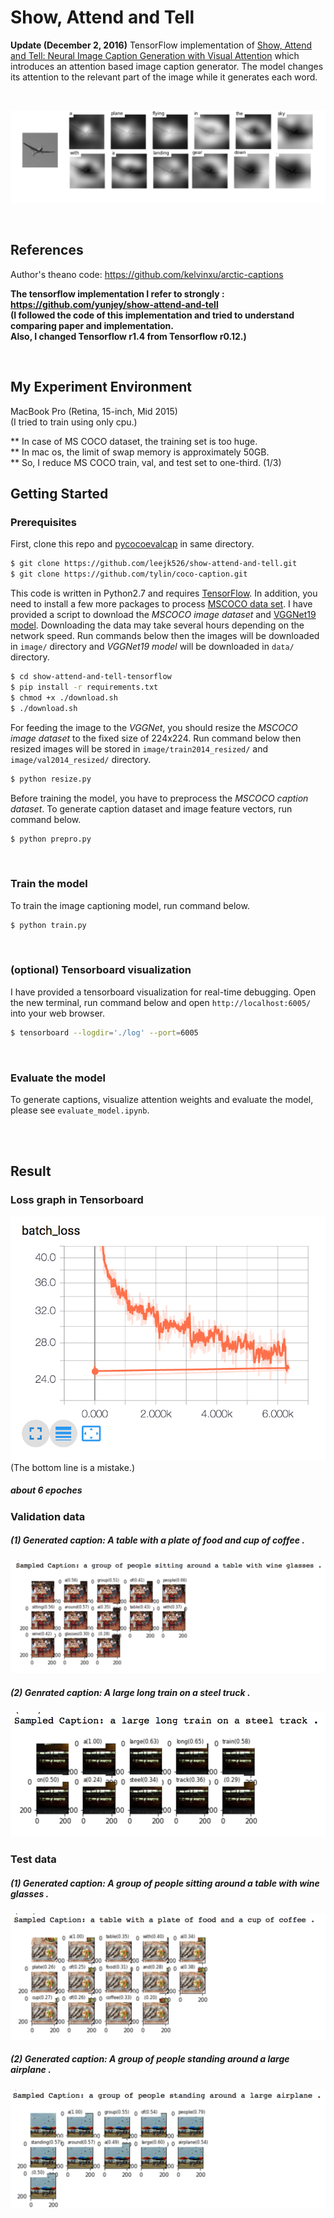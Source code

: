# Show, Attend and Tell 
<b> Update (December 2, 2016)</b> TensorFlow implementation of [Show, Attend and Tell: Neural Image Caption Generation with Visual Attention](http://arxiv.org/abs/1502.03044) which introduces an attention based image caption generator. The model changes its attention to the relevant part of the image while it generates each word.

<br/>

![alt text](jpg/attention_over_time.jpg "soft attention")

<br/>


## References

Author's theano code: https://github.com/kelvinxu/arctic-captions 

<b>The tensorflow implementation I refer to strongly : https://github.com/yunjey/show-attend-and-tell
<br/>
(I followed the code of this implementation and tried to understand comparing paper and implementation. <br/> Also, I changed Tensorflow r1.4 from Tensorflow r0.12.)
</b>

<br/>

## My Experiment Environment

MacBook Pro (Retina, 15-inch, Mid 2015)
<br/>
(I tried to train using only cpu.)
<br/>

** In case of MS COCO dataset, the training set is too huge.
<br/>
** In mac os, the limit of swap memory is approximately 50GB.
<br/>
** So, I reduce MS COCO train, val, and test set to one-third. (1/3) 
<br/>


## Getting Started

### Prerequisites

First, clone this repo and [pycocoevalcap](https://github.com/tylin/coco-caption.git) in same directory.

```bash
$ git clone https://github.com/leejk526/show-attend-and-tell.git
$ git clone https://github.com/tylin/coco-caption.git
```

This code is written in Python2.7 and requires [TensorFlow](https://www.tensorflow.org/versions/r0.11/get_started/os_setup.html#anaconda-installation). In addition, you need to install a few more packages to process [MSCOCO data set](http://mscoco.org/home/). I have provided a script to download the <i>MSCOCO image dataset</i> and [VGGNet19 model](http://www.vlfeat.org/matconvnet/pretrained/). Downloading the data may take several hours depending on the network speed. Run commands below then the images will be downloaded in `image/` directory and <i>VGGNet19 model</i> will be downloaded in `data/` directory.

```bash
$ cd show-attend-and-tell-tensorflow
$ pip install -r requirements.txt
$ chmod +x ./download.sh
$ ./download.sh
```


For feeding the image to the <i>VGGNet</i>, you should resize the <i>MSCOCO image dataset</i> to the fixed size of 224x224. Run command below then resized images will be stored in `image/train2014_resized/` and `image/val2014_resized/` directory.

```bash
$ python resize.py
```

Before training the model, you have to preprocess the <i>MSCOCO caption dataset</i>.
To generate caption dataset and image feature vectors, run command below.

```bash
$ python prepro.py
```
<br>

### Train the model 

To train the image captioning model, run command below. 

```bash
$ python train.py
```
<br>

### (optional) Tensorboard visualization

I have provided a tensorboard visualization for real-time debugging.
Open the new terminal, run command below and open `http://localhost:6005/` into your web browser.

```bash
$ tensorboard --logdir='./log' --port=6005 
```
<br>

### Evaluate the model 

To generate captions, visualize attention weights and evaluate the model, please see `evaluate_model.ipynb`.


<br/>
<br/>

## Result

### Loss graph in Tensorboard
![alt text](jpg/batch_loss.png "batch_loss")
<br>
(The bottom line is a mistake.)

##### about 6 epoches

### Validation data

##### (1) Generated caption: A table with a plate of food and cup of coffee .
![alt text](jpg/validation_example.png "val_example")

##### (2) Genrated caption: A large long train on a steel truck .
![alt text](jpg/validation_example2.png "val_example2")

### Test data

##### (1) Generated caption: A group of people sitting around a table with wine glasses .
![alt text](jpg/test_example.png "test_example")

##### (2) Generated caption: A group of people standing around a large airplane .
![alt text](jpg/test_example2.png "test_example2")
